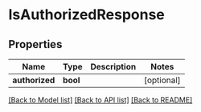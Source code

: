 # IsAuthorizedResponse

## Properties
Name | Type | Description | Notes
------------ | ------------- | ------------- | -------------
**authorized** | **bool** |  | [optional] 

[[Back to Model list]](../README.md#documentation-for-models) [[Back to API list]](../README.md#documentation-for-api-endpoints) [[Back to README]](../README.md)


